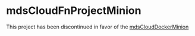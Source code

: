 # mdsCloudFnProjectMinion

This project has been discontinued in favor of the [mdsCloudDockerMinion](https://github.com/MadDonkeySoftware/mdsCloudDockerMinion)
